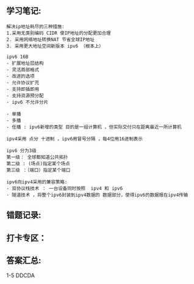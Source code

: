 ## 学习笔记:
```
解决ip地址耗尽的三种措施:
1.采用无类别编码 CIDR 使IP地址的分配更加合理
2. 采用网络地址转换NAT 节省全球IP地址
3. 采用更大地址空间新版本 ipv6 （根本上）
```
```
ipv6 16B 
- 扩展地址层结构
- 灵活首部格式
- 改进的选项
- 允许协议扩充
- 支持即插即用
- 支持资源预分配
- ipv6 不允许分片
```
```
- 单播
- 多播
- 任播 : ipv6新增的类型 目的是一组计算机 ，但实际交付只在距离最近一所计算机

ipv4采用 点分 十进制 ，ipv6用冒号分隔 ，每4位用16进制表示
```
```
ipv6 分为3级
第一级： 全球都知道公共拓扑
第二级 : (场点)指定某个场点
第三级 ：（端口）指定某个端口
```
```
ipv6向ipv4采用的兼容策略:
- 双协议栈技术 ： 一台设备同时按照  ipv4 和 ipv6 
- 隧道技术 ，将整个ipv6封装到ipv4数据的 数据部分，使得ipv6的数据报在ipv4传输
```


## 错题记录:



## 打卡专区：


## 答案汇总: 
1-5 DDCDA
